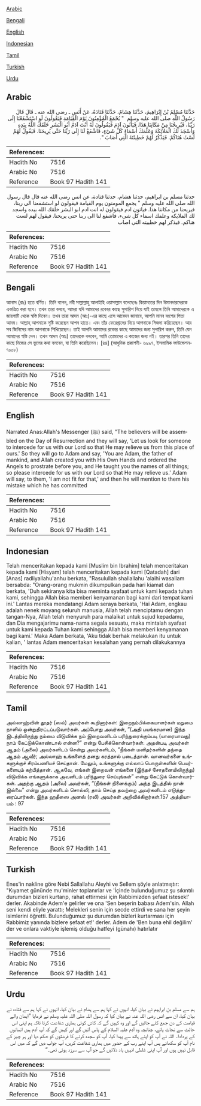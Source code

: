 [Arabic](#arabic)

[Bengali](#bengali)

[English](#english)

[Indonesian](#indonesian)

[Tamil](#tamil)

[Turkish](#turkish)

[Urdu](#urdu)

## Arabic


<div dir="rtl" lang="ar" style={{fontSize:'larger',backgroundColor:'#f8f9fa',padding:20}}>
حَدَّثَنَا مُسْلِمُ بْنُ إِبْرَاهِيمَ، حَدَّثَنَا هِشَامٌ، حَدَّثَنَا قَتَادَةُ، عَنْ أَنَسٍ ـ رضى الله عنه ـ قَالَ قَالَ رَسُولُ اللَّهِ صلى الله عليه وسلم ‏ "‏ يُجْمَعُ الْمُؤْمِنُونَ يَوْمَ الْقِيَامَةِ فَيَقُولُونَ لَوِ اسْتَشْفَعْنَا إِلَى رَبِّنَا، فَيُرِيحُنَا مِنْ مَكَانِنَا هَذَا‏.‏ فَيَأْتُونَ آدَمَ فَيَقُولُونَ لَهُ أَنْتَ آدَمُ أَبُو الْبَشَرِ خَلَقَكَ اللَّهُ بِيَدِهِ وَأَسْجَدَ لَكَ الْمَلاَئِكَةَ وَعَلَّمَكَ أَسْمَاءَ كُلِّ شَىْءٍ، فَاشْفَعْ لَنَا إِلَى رَبِّنَا حَتَّى يُرِيحَنَا‏.‏ فَيَقُولُ لَهُمْ لَسْتُ هُنَاكُمْ‏.‏ فَيَذْكُرُ لَهُمْ خَطِيئَتَهُ الَّتِي أَصَابَ ‏"‏‏.‏
</div>
<div style={{backgroundColor:'#f8f9fa',padding:20, marginBottom: 10}}><table> <thead> <tr> <th>References:</th> <th></th> </tr> </thead> <tbody><tr><td>Hadith No</td><td>7516</td></tr><tr><td>Arabic No</td><td>7516</td></tr><tr><td>Reference</td><td>Book 97 Hadith 141</td></tr></tbody></table></div>


<div dir="rtl" lang="ar" style={{fontSize:'larger',backgroundColor:'#f8f9fa',padding:20}}>
حدثنا مسلم بن ابراهيم، حدثنا هشام، حدثنا قتادة، عن انس رضى الله عنه قال قال رسول الله صلى الله عليه وسلم " يجمع المومنون يوم القيامة فيقولون لو استشفعنا الى ربنا، فيريحنا من مكاننا هذا. فياتون ادم فيقولون له انت ادم ابو البشر خلقك الله بيده واسجد لك الملايكة وعلمك اسماء كل شىء، فاشفع لنا الى ربنا حتى يريحنا. فيقول لهم لست هناكم. فيذكر لهم خطييته التي اصاب
</div>
<div style={{backgroundColor:'#f8f9fa',padding:20, marginBottom: 10}}><table> <thead> <tr> <th>References:</th> <th></th> </tr> </thead> <tbody><tr><td>Hadith No</td><td>7516</td></tr><tr><td>Arabic No</td><td>7516</td></tr><tr><td>Reference</td><td>Book 97 Hadith 141</td></tr></tbody></table></div>

## Bengali


<div dir="ltr" lang="bn" style={{fontSize:'larger',backgroundColor:'#f8f9fa',padding:20}}>
আনাস (রাঃ) হতে বর্ণিত। তিনি বলেন, নবী সাল্লাল্লাহু আলাইহি ওয়াসাল্লাম বলেছেনঃ কিয়ামতের দিন ঈমানদারদেরকে একত্রিত করা হবে। তখন তারা বলবে, আমরা যদি আমাদের রবেবর কাছে সুপারিশ নিয়ে যাই তাহলে তিনি আমাদেরকে এ জায়গাটি থেকে স্বস্তি দিবেন। তখন তারা আদম (আঃ)-এর কাছে এসে আবেদন জানাবে, আপনি মানব বংশের পিতা আদম। আল্লাহ্ আপনাকে সৃষ্টি করেছেন আপন হাতে। এবং তাঁর ফেরেশ্তাদের দিয়ে আপনাকে সিজদা করিয়েছেন। আর সব জিনিসের নাম আপনাকে শিখিয়েছেন। তাই আপনি আমাদের রবেবর কাছে আমাদের জন্য সুপারিশ করুন, তিনি যেন আমাদের স্বস্তি দেন। তখন আদম (আঃ) তাদেরকে বলবেন, আমি তোমাদের এ কাজের জন্য নই। তারপর তিনি তাদের কাছে নিজের সে ভুলের কথা বলবেন, যা তিনি করেছিলেন। [৪৪] (আধুনিক প্রকাশনী- ৬৯৯৭, ইসলামিক ফাউন্ডেশন- ৭০০৮)
</div>
<div style={{backgroundColor:'#f8f9fa',padding:20, marginBottom: 10}}><table> <thead> <tr> <th>References:</th> <th></th> </tr> </thead> <tbody><tr><td>Hadith No</td><td>7516</td></tr><tr><td>Arabic No</td><td>7516</td></tr><tr><td>Reference</td><td>Book 97 Hadith 141</td></tr></tbody></table></div>

## English


<div dir="ltr" lang="en" style={{fontSize:'larger',backgroundColor:'#f8f9fa',padding:20}}>
Narrated Anas:Allah's Messenger (ﷺ) said, "The believers will be assembled on the Day of Resurrection and they will say, 'Let us look for someone to intercede for us with our Lord so that He may relieve us from this place of ours.' So they will go to Adam and say, 'You are Adam, the father of mankind, and Allah created you with His Own Hands and ordered the Angels to prostrate before you, and He taught you the names of all things; so please intercede for us with our Lord so that He may relieve us.' Adam will say, to them, 'I am not fit for that,' and then he will mention to them his mistake which he has committed
</div>
<div style={{backgroundColor:'#f8f9fa',padding:20, marginBottom: 10}}><table> <thead> <tr> <th>References:</th> <th></th> </tr> </thead> <tbody><tr><td>Hadith No</td><td>7516</td></tr><tr><td>Arabic No</td><td>7516</td></tr><tr><td>Reference</td><td>Book 97 Hadith 141</td></tr></tbody></table></div>

## Indonesian


<div dir="ltr" lang="id" style={{fontSize:'larger',backgroundColor:'#f8f9fa',padding:20}}>
Telah menceritakan kepada kami [Muslim bin Ibrahim] telah menceritakan kepada kami [Hisyam] telah menceritakan kepada kami [Qatadah] dari [Anas] radliyallahu'anhu berkata, "Rasulullah shallallahu 'alaihi wasallam bersabda: "Orang-orang mukmin dikumpulkan pada hari kiamat dan berkata, 'Duh sekiranya kita bisa meminta syafaat untuk kami kepada tuhan kami, sehingga Allah bisa memberi kenyamanan bagi kami dari tempat kami ini.' Lantas mereka mendatangi Adam seraya berkata, 'Hai Adam, engkau adalah nenek moyang seluruh manusia, Allah telah menciptamu dengan tangan-Nya, Allah telah menyuruh para malaikat untuk sujud kepadamu, dan Dia mengajarimu nama-nama segala sesuatu, maka mintalah syafaat untuk kami kepada Tuhan kami sehingga Allah bisa memberi kenyamanan bagi kami.' Maka Adam berkata, 'Aku tidak berhak melakukan itu untuk kalian, ' lantas Adam menceritakan kesalahan yang pernah dilakukannya
</div>
<div style={{backgroundColor:'#f8f9fa',padding:20, marginBottom: 10}}><table> <thead> <tr> <th>References:</th> <th></th> </tr> </thead> <tbody><tr><td>Hadith No</td><td>7516</td></tr><tr><td>Arabic No</td><td>7516</td></tr><tr><td>Reference</td><td>Book 97 Hadith 141</td></tr></tbody></table></div>

## Tamil


<div dir="ltr" lang="ta" style={{fontSize:'larger',backgroundColor:'#f8f9fa',padding:20}}>
அல்லாஹ்வின் தூதர் (ஸல்) அவர்கள் கூறினார்கள்: இறைநம்பிக்கையாளர்கள் மறுமை நாளில் ஒன்றுதிரட்டப்படுவார்கள். அப்போது அவர்கள், “(அதி பயங்கரமான) இந்த இடத்திலிருந்து நம்மை விடுவிக்க நம் இறைவனிடம் பரிந்துரைக்கும்படி (யாரையாவது) நாம் கேட்டுக்கொண்டால் என்ன?” என்று பேசிக்கொள்வார்கள். அதன்படி அவர்கள் ஆதம் (அலை) அவர்களிடம் சென்று அவர்களிடம், “நீங்கள் மனிதர்களின் தந்தை ஆதம் ஆவீர்; அல்லாஹ் உங்களைத் தனது கரத்தால் படைத்தான். வானவர்களை உங்களுக்குச் சிரம்பணியச் செய்தான். மேலும், உங்களுக்கு எல்லாப் பொருள்களின் பெயர்களையும் கற்பித்தான். ஆகவே, எங்கள் இறைவன் எங்களை (இந்தச் சோதனையிலிருந்து) விடுவிக்க எங்களுக்காக அவனிடம் பரிந்துரை செய்யுங்கள்” என்று கேட்டுக் கொள்வார்கள். அதற்கு ஆதம் (அலை) அவர்கள், “(நீங்கள் நினைக்கும்) அந்த இடத்தில் நான் இல்லை” என்று அவர்களிடம் சொல்லி, தாம் செய்த தவற்றை அவர்களிடம் எடுத்துரைப்பார்கள். இந்த ஹதீஸை அனஸ் (ரலி) அவர்கள் அறிவிக்கிறார்கள்.157 அத்தியாயம் : 97
</div>
<div style={{backgroundColor:'#f8f9fa',padding:20, marginBottom: 10}}><table> <thead> <tr> <th>References:</th> <th></th> </tr> </thead> <tbody><tr><td>Hadith No</td><td>7516</td></tr><tr><td>Arabic No</td><td>7516</td></tr><tr><td>Reference</td><td>Book 97 Hadith 141</td></tr></tbody></table></div>

## Turkish


<div dir="ltr" lang="tr" style={{fontSize:'larger',backgroundColor:'#f8f9fa',padding:20}}>
Enes'in nakline göre Nebi Sallallahu Aleyhi ve Sellem şöyle anlatmıştır: "Kıyamet gününde mu'minler toplanırlar ve 'İçinde bulunduğumuz şu sıkıntılı durumdan bizleri kurtarıp, rahat ettirmesi için Rabbimizden şefaat istesek!' derler. Akabinde Adem'e gelirler ve ona 'Sen beşerin babası Adem'sin. Allah seni kendi eliyle yarattı; Melekleri senin için secde ettirdi ve sana her şeyin isimlerini öğretti. Bulunduğumuz şu durumdan bizleri kurtarması için Rabbimiz yanında bizlere şefaat et!' derler. Adem de 'Ben buna ehil değilim' der ve onlara vaktiyle işlemiş olduğu hatfeyi (günahı) hatırlatır
</div>
<div style={{backgroundColor:'#f8f9fa',padding:20, marginBottom: 10}}><table> <thead> <tr> <th>References:</th> <th></th> </tr> </thead> <tbody><tr><td>Hadith No</td><td>7516</td></tr><tr><td>Arabic No</td><td>7516</td></tr><tr><td>Reference</td><td>Book 97 Hadith 141</td></tr></tbody></table></div>

## Urdu


<div dir="rtl" lang="ur" style={{fontSize:'larger',backgroundColor:'#f8f9fa',padding:20}}>
ہم سے مسلم بن ابراہیم نے بیان کیا، انہوں نے کہا ہم سے ہشام نے بیان کیا، انہوں نے کہا ہم سے قتادہ نے بیان کیا، ان سے انس رضی اللہ عنہ نے بیان کیا کہ رسول اللہ صلی اللہ علیہ وسلم نے فرمایا ”ایمان والے قیامت کے دن جمع کئے جائیں گے اور وہ کہیں گے کہ کاش کوئی ہماری شفاعت کرتا تاکہ ہم اپنی اس حالت سے نجات پاتے، چنانچہ وہ آدم علیہ السلام کے پاس آئیں گے اور کہیں گے کہ آپ آدم ہیں انسانوں کے پردادا۔ اللہ نے آپ کو اپنے ہاتھ سے پیدا کیا، آپ کو سجدہ کرنے کا فرشتوں کو حکم دیا اور ہر چیز کے نام آپ کو سکھائے پس آپ اپنے رب کے حضور میں ہماری شفاعت کریں، آپ جواب دیں گے کہ میں اس قابل نہیں ہوں اور آپ اپنی غلطی انہیں یاد دلائیں گے جو آپ سے سرزد ہوئی تھی۔“
</div>
<div style={{backgroundColor:'#f8f9fa',padding:20, marginBottom: 10}}><table> <thead> <tr> <th>References:</th> <th></th> </tr> </thead> <tbody><tr><td>Hadith No</td><td>7516</td></tr><tr><td>Arabic No</td><td>7516</td></tr><tr><td>Reference</td><td>Book 97 Hadith 141</td></tr></tbody></table></div>